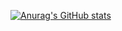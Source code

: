 [![Anurag's GitHub stats](https://github-readme-stats.vercel.app/api?username=tgeaus)](https://github.com/anuraghazra/github-readme-stats)
